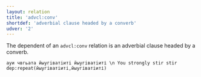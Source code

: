 ```yaml
---
layout: relation
title: 'advcl:conv'
shortdef: 'adverbial clause headed by a converb'
udver: '2'
---
```


The dependent of an `advcl:conv` relation is an adverbial clause headed by a converb.

~~~ sdparse
ауи чвгьата йыугiватiитi йыугiватiиті \n You strongly stir stir
dep:repeat(йыугiватiитi,йыугiватiиті)
~~~

